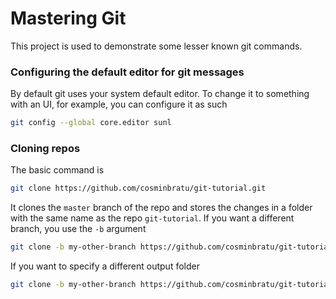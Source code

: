 # Mastering Git
This project is used to demonstrate some lesser known git commands.

### Configuring the default editor for git messages
By default git uses your system default editor. To change it to something with an UI, for example, you can configure it as such
```bash
git config --global core.editor sunl
```
### Cloning repos
The basic command is
```bash
git clone https://github.com/cosminbratu/git-tutorial.git
```
It clones the ```master``` branch of the repo and stores the changes in a folder with the same name as the repo ```git-tutorial```.
If you want a different branch, you use the ```-b``` argument
```bash
git clone -b my-other-branch https://github.com/cosminbratu/git-tutorial.git
```
If you want to specify a different output folder
```bash
git clone -b my-other-branch https://github.com/cosminbratu/git-tutorial.git git-tutorial-my-other-branch
```